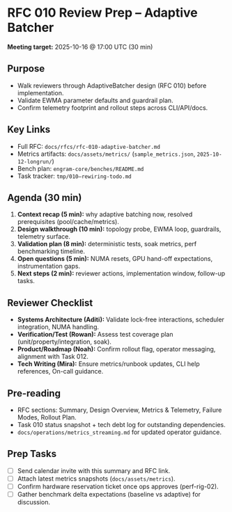 # RFC 010 Review Prep – Adaptive Batcher

**Meeting target:** 2025-10-16 @ 17:00 UTC (30 min)

## Purpose

- Walk reviewers through AdaptiveBatcher design (RFC 010) before implementation.
- Validate EWMA parameter defaults and guardrail plan.
- Confirm telemetry footprint and rollout steps across CLI/API/docs.

## Key Links

- Full RFC: `docs/rfcs/rfc-010-adaptive-batcher.md`
- Metrics artifacts: `docs/assets/metrics/` (`sample_metrics.json`, `2025-10-12-longrun/`)
- Bench plan: `engram-core/benches/README.md`
- Task tracker: `tmp/010—rewiring-todo.md`

## Agenda (30 min)

1. **Context recap (5 min):** why adaptive batching now, resolved prerequisites (pool/cache/metrics).
2. **Design walkthrough (10 min):** topology probe, EWMA loop, guardrails, telemetry surface.
3. **Validation plan (8 min):** deterministic tests, soak metrics, perf benchmarking timeline.
4. **Open questions (5 min):** NUMA resets, GPU hand-off expectations, instrumentation gaps.
5. **Next steps (2 min):** reviewer actions, implementation window, follow-up tasks.

## Reviewer Checklist

- **Systems Architecture (Aditi):** Validate lock-free interactions, scheduler integration, NUMA handling.
- **Verification/Test (Rowan):** Assess test coverage plan (unit/property/integration, soak).
- **Product/Roadmap (Noah):** Confirm rollout flag, operator messaging, alignment with Task 012.
- **Tech Writing (Mira):** Ensure metrics/runbook updates, CLI help references, On-call guidance.

## Pre-reading

- RFC sections: Summary, Design Overview, Metrics & Telemetry, Failure Modes, Rollout Plan.
- Task 010 status snapshot + tech debt log for outstanding dependencies.
- `docs/operations/metrics_streaming.md` for updated operator guidance.

## Prep Tasks

- [ ] Send calendar invite with this summary and RFC link.
- [ ] Attach latest metrics snapshots (`docs/assets/metrics`).
- [ ] Confirm hardware reservation ticket once ops approves (perf-rig-02).
- [ ] Gather benchmark delta expectations (baseline vs adaptive) for discussion.
